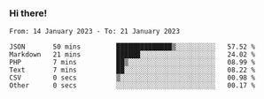 ### Hi there!

<!--START_SECTION:waka-->

```text
From: 14 January 2023 - To: 21 January 2023

JSON       50 mins         ██████████████▒░░░░░░░░░░   57.52 %
Markdown   21 mins         ██████░░░░░░░░░░░░░░░░░░░   24.02 %
PHP        7 mins          ██▒░░░░░░░░░░░░░░░░░░░░░░   08.99 %
Text       7 mins          ██░░░░░░░░░░░░░░░░░░░░░░░   08.22 %
CSV        0 secs          ▒░░░░░░░░░░░░░░░░░░░░░░░░   00.98 %
Other      0 secs          ░░░░░░░░░░░░░░░░░░░░░░░░░   00.17 %
```

<!--END_SECTION:waka-->
